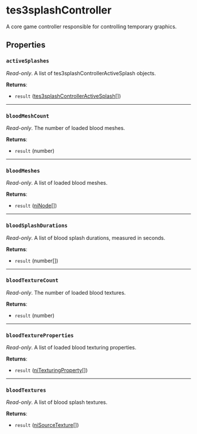 # tes3splashController
<div class="search_terms" style="display: none">tes3splashcontroller, splashcontroller</div>

<!---
	This file is autogenerated. Do not edit this file manually. Your changes will be ignored.
	More information: https://github.com/MWSE/MWSE/tree/master/docs
-->

A core game controller responsible for controlling temporary graphics.

## Properties

### `activeSplashes`
<div class="search_terms" style="display: none">activesplashes</div>

*Read-only*. A list of tes3splashControllerActiveSplash objects.

**Returns**:

* `result` ([tes3splashControllerActiveSplash](../types/tes3splashControllerActiveSplash.md)[])

***

### `bloodMeshCount`
<div class="search_terms" style="display: none">bloodmeshcount</div>

*Read-only*. The number of loaded blood meshes.

**Returns**:

* `result` (number)

***

### `bloodMeshes`
<div class="search_terms" style="display: none">bloodmeshes</div>

*Read-only*. A list of loaded blood meshes.

**Returns**:

* `result` ([niNode](../types/niNode.md)[])

***

### `bloodSplashDurations`
<div class="search_terms" style="display: none">bloodsplashdurations</div>

*Read-only*. A list of blood splash durations, measured in seconds.

**Returns**:

* `result` (number[])

***

### `bloodTextureCount`
<div class="search_terms" style="display: none">bloodtexturecount</div>

*Read-only*. The number of loaded blood textures.

**Returns**:

* `result` (number)

***

### `bloodTextureProperties`
<div class="search_terms" style="display: none">bloodtextureproperties</div>

*Read-only*. A list of loaded blood texturing properties.

**Returns**:

* `result` ([niTexturingProperty](../types/niTexturingProperty.md)[])

***

### `bloodTextures`
<div class="search_terms" style="display: none">bloodtextures</div>

*Read-only*. A list of blood splash textures.

**Returns**:

* `result` ([niSourceTexture](../types/niSourceTexture.md)[])


